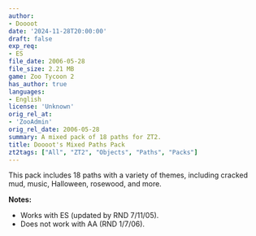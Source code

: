 ```yaml
---
author:
- Doooot
date: '2024-11-28T20:00:00'
draft: false
exp_req:
- ES
file_date: 2006-05-28
file_size: 2.21 MB
game: Zoo Tycoon 2
has_author: true
languages:
- English
license: 'Unknown'
orig_rel_at:
- 'ZooAdmin'
orig_rel_date: 2006-05-28
summary: A mixed pack of 18 paths for ZT2.
title: Doooot's Mixed Paths Pack
zt2tags: ["All", "ZT2", "Objects", "Paths", "Packs"]
---
```

This pack includes 18 paths with a variety of themes, including cracked mud, music, Halloween, rosewood, and more.  

**Notes:**  
- Works with ES (updated by RND 7/11/05).  
- Does not work with AA (RND 1/7/06).
